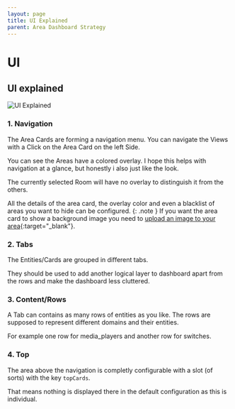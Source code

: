 ```yaml
---
layout: page
title: UI Explained
parent: Area Dashboard Strategy
---
```


# UI

## UI explained

![UI Explained](/strategy-pack/assets/area/area-strategy-ui-explained.png "UI Explained")

### 1. Navigation

The Area Cards are forming a navigation menu. You can navigate the Views with a Click on the Area Card on the left Side.

You can see the Areas have a colored overlay.
I hope this helps with navigation at a glance, but honestly i also just like the look.

The currently selected Room will have no overlay to distinguish it from the others.

All the details of the area card, the overlay color and even a blacklist of areas you want to hide can be configured.
{: .note }
If you want the area card to show a background image you need to [upload an image to your area](https://www.home-assistant.io/docs/organizing/areas/#creating-an-area){:target="_blank"}.

### 2. Tabs

The Entities/Cards are grouped in different tabs.

They should be used to add another logical layer to dashboard apart from the rows and make the dashboard less cluttered.

### 3. Content/Rows

A Tab can contains as many rows of entities as you like. The rows are supposed to represent different domains and their entities.

For example one row for media_players and another row for switches.

### 4. Top

The area above the navigation is completly configurable with a slot (of sorts) with the key `topCards`.

That means nothing is displayed there in the default configuration as this is individual.
